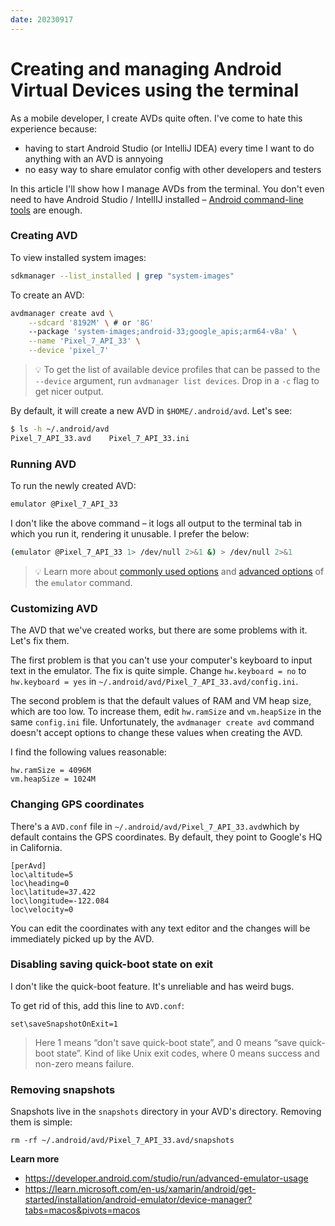 ```yaml
---
date: 20230917
---
```


# Creating and managing Android Virtual Devices using the terminal

As a mobile developer, I create AVDs quite often. I've come to hate this
experience because:

- having to start Android Studio (or IntelliJ IDEA) every time I want to do
  anything with an AVD is annyoing
- no easy way to share emulator config with other developers and testers

In this article I'll show how I manage AVDs from the terminal. You don't even
need to have Android Studio / IntellIJ installed – [Android command-line
tools](https://developer.android.com/studio/command-line) are enough.

### Creating AVD

To view installed system images:

```bash
sdkmanager --list_installed | grep "system-images"
```

To create an AVD:

```bash
avdmanager create avd \
	--sdcard '8192M' \ # or '8G'
	--package 'system-images;android-33;google_apis;arm64-v8a' \
	--name 'Pixel_7_API_33' \
	--device 'pixel_7'
```

> 💡 To get the list of available device profiles that can be passed to the
> `--device` argument, run `avdmanager list devices`. Drop in a `-c` flag to get
> nicer output.

By default, it will create a new AVD in `$HOME/.android/avd`. Let's see:

```bash
$ ls -h ~/.android/avd
Pixel_7_API_33.avd    Pixel_7_API_33.ini
```

### Running AVD

To run the newly created AVD:

```bash
emulator @Pixel_7_API_33
```

I don't like the above command – it logs all output to the terminal tab in which
you run it, rendering it unusable. I prefer the below:

```bash
(emulator @Pixel_7_API_33 1> /dev/null 2>&1 &) > /dev/null 2>&1
```

> 💡 Learn more about [commonly used options] and [advanced options] of the
> `emulator` command.

</aside>

### Customizing AVD

The AVD that we've created works, but there are some problems with it. Let's fix
them.

The first problem is that you can't use your computer's keyboard to input text
in the emulator. The fix is quite simple. Change `hw.keyboard = no` to
`hw.keyboard = yes` in `~/.android/avd/Pixel_7_API_33.avd/config.ini`.

The second problem is that the default values of RAM and VM heap size, which are
too low. To increase them, edit `hw.ramSize` and `vm.heapSize` in the same
`config.ini` file. Unfortunately, the `avdmanager create avd` command doesn't
accept options to change these values when creating the AVD.

I find the following values reasonable:

```
hw.ramSize = 4096M
vm.heapSize = 1024M
```

### Changing GPS coordinates

There's a `AVD.conf` file in `~/.android/avd/Pixel_7_API_33.avd`which by default
contains the GPS coordinates. By default, they point to Google's HQ in
California.

```
[perAvd]
loc\altitude=5
loc\heading=0
loc\latitude=37.422
loc\longitude=-122.084
loc\velocity=0
```

You can edit the coordinates with any text editor and the changes will be
immediately picked up by the AVD.

### Disabling saving quick-boot state on exit

I don't like the quick-boot feature. It's unreliable and has weird bugs.

To get rid of this, add this line to `AVD.conf`:

```
set\saveSnapshotOnExit=1
```

> Here 1 means “don't save quick-boot state”, and 0 means “save quick-boot
> state”. Kind of like Unix exit codes, where 0 means success and non-zero means
> failure.

### Removing snapshots

Snapshots live in the `snapshots` directory in your AVD's directory. Removing
them is simple:

```
rm -rf ~/.android/avd/Pixel_7_API_33.avd/snapshots
```

**Learn more**

- https://developer.android.com/studio/run/advanced-emulator-usage
- https://learn.microsoft.com/en-us/xamarin/android/get-started/installation/android-emulator/device-manager?tabs=macos&pivots=macos

[commonly used options]: https://developer.android.com/studio/run/emulator-commandline#common
[advanced options]: https://developer.android.com/studio/run/emulator-commandline
